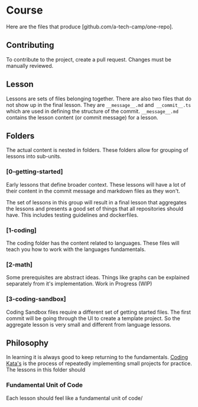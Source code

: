 # Course
Here are the files that produce [github.com/a-tech-camp/one-repo].

## Contributing
To contribute to the project, create a pull request. Changes must be manually reviewed.

## Lesson
Lessons are sets of files belonging together. There are also two files that do not show up in the final lesson. They are `__message__.md` and` __commit__.ts` which are used in defining the structure of the commit. `__message__.md` contains the lesson content (or commit message) for a lesson. 

## Folders
The actual content is nested in folders. These folders allow for grouping of lessons into sub-units.

### [0-getting-started]
Early lessons that define broader context. These lessons will have a lot of their content in the commit message and markdown files as they won't.

The set of lessons in this group will result in a final lesson that aggregates the lessons and presents a good set of things that all repositories should have. This includes testing guidelines and dockerfiles.

### [1-coding]
The coding folder has the content related to languages. These files will teach you how to work with the languages fundamentals.

### [2-math]
Some prerequisites are abstract ideas. Things like graphs can be explained separately from it's implementation. Work in Progress (WIP)

### [3-coding-sandbox]
Coding Sandbox files require a different set of getting started files. The first commit will be going through the UI to create a template project. So the aggregate lesson is very small and different from language lessons.

## Philosophy
In learning it is always good to keep returning to the fundamentals. [Coding Kata's](google.com/search?q=code+kata) is the process of repeatedly implementing small projects for practice. The lessons in this folder should

### Fundamental Unit of Code
Each lesson should feel like a fundamental unit of code/
